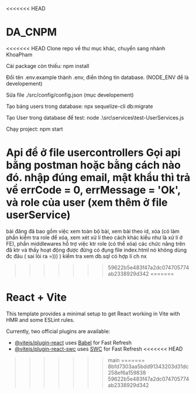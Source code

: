 <<<<<<< HEAD
# DA_CNPM
<<<<<<< HEAD
Clone repo về thư mục khác, chuyển sang nhánh KhoaPham

Cài package còn thiếu: npm install

Đổi tên .env.example thành .env, điền thông tin database. (NODE_ENV để là developement)

Sửa file ./src/config/config.json (mục developement)

Tạo bảng users trong database: npx sequelize-cli db:migrate

Tạo User trong database để test: node .\src\services\test-UserServices.js

Chạy project: npm start

Api để ở file usercontrollers
Gọi api bằng postman hoặc bằng cách nào đó. nhập đúng email, mật khẩu thì trả về errCode = 0, errMessage = 'Ok', và role của user (xem thêm ở file userService)
=======

bài đăng đã bao gồm việc xem toàn bộ bài, xem bài theo id, xóa (có làm phần kiểm tra role để xóa, xem xét xử lí theo cách khác kiểu như là xử lí ở FE),
phần middlewares hỗ trợ việc ktr role (có thể xóa)
các chức năng trên đã ktr và thấy hoạt động được
đừng có đụng file index.html nó không dùng đc đâu ( sai lòi ra =))) )
kiểm tra xem db.sql có hợp lí ch nx
>>>>>>> 59622b5e483f47a2dc074705774ab2338929d342
=======
# React + Vite

This template provides a minimal setup to get React working in Vite with HMR and some ESLint rules.

Currently, two official plugins are available:

- [@vitejs/plugin-react](https://github.com/vitejs/vite-plugin-react/blob/main/packages/plugin-react/README.md) uses [Babel](https://babeljs.io/) for Fast Refresh
- [@vitejs/plugin-react-swc](https://github.com/vitejs/vite-plugin-react-swc) uses [SWC](https://swc.rs/) for Fast Refresh
<<<<<<< HEAD
>>>>>>> main
=======
>>>>>>> 8bfd7303aa5bdd91343203d31dc258ef6a159838
>>>>>>> 59622b5e483f47a2dc074705774ab2338929d342
